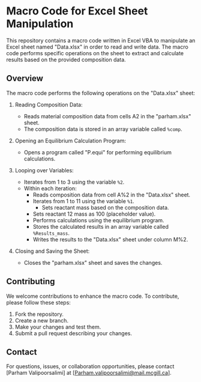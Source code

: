 # Macro Code for Excel Sheet Manipulation

This repository contains a macro code written in Excel VBA to manipulate an Excel sheet named "Data.xlsx" in order to read and write data. The macro code performs specific operations on the sheet to extract and calculate results based on the provided composition data.

## Overview

The macro code performs the following operations on the "Data.xlsx" sheet:

1. Reading Composition Data:
   - Reads material composition data from cells A2 in the "parham.xlsx" sheet.
   - The composition data is stored in an array variable called `%comp`.

2. Opening an Equilibrium Calculation Program:
   - Opens a program called "P.equi" for performing equilibrium calculations.

3. Looping over Variables:
   - Iterates from 1 to 3 using the variable `%2`.
   - Within each iteration:
     - Reads composition data from cell A%2 in the "Data.xlsx" sheet.
     - Iterates from 1 to 11 using the variable `%1`.
       - Sets reactant mass based on the composition data.
     - Sets reactant 12 mass as 100 (placeholder value).
     - Performs calculations using the equilibrium program.
     - Stores the calculated results in an array variable called `%Results_mass`.
     - Writes the results to the "Data.xlsx" sheet under column M%2.

4. Closing and Saving the Sheet:
   - Closes the "parham.xlsx" sheet and saves the changes.

## Contributing

We welcome contributions to enhance the macro code. To contribute, please follow these steps:

1. Fork the repository.
2. Create a new branch.
3. Make your changes and test them.
4. Submit a pull request describing your changes.

## Contact

For questions, issues, or collaboration opportunities, please contact [Parham Valipoorsalimi] at [Parham.valipoorsalimi@mail.mcgill.ca].
